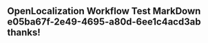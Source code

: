 <properties
ms.topic="hero-topic"
ms.test1="hero-topic"
ms.test2="test"/>


## OpenLocalization Workflow Test MarkDown e05ba67f-2e49-4695-a80d-6ee1c4acd3ab thanks!



<!--HONumber=Jul16_HO2-->


